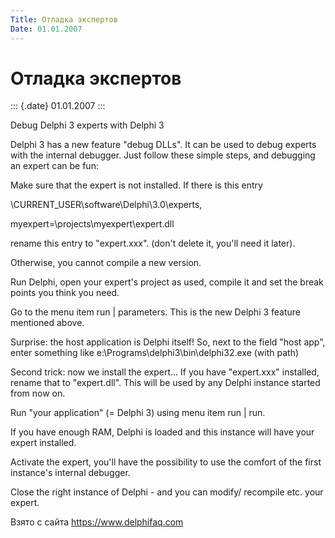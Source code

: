 ```yaml
---
Title: Отладка экспертов
Date: 01.01.2007
---
```



Отладка экспертов
=================

::: {.date}
01.01.2007
:::

Debug Delphi 3 experts with Delphi 3

Delphi 3 has a new feature \"debug DLLs\". It can be used to debug
experts with the internal debugger. Just follow these simple steps, and
debugging an expert can be fun:

Make sure that the expert is not installed. If there is this entry

\\CURRENT\_USER\\software\\Delphi\\3.0\\experts,

myexpert=\\projects\\myexpert\\expert.dll

rename this entry to \"expert.xxx\". (don\'t delete it, you\'ll need it
later).

Otherwise, you cannot compile a new version.

Run Delphi, open your expert\'s project as used, compile it and set the
break points you think you need.

Go to the menu item run \| parameters. This is the new Delphi 3 feature
mentioned above.

Surprise: the host application is Delphi itself! So, next to the field
\"host app\", enter something like
e:\\Programs\\delphi3\\bin\\delphi32.exe (with path)

Second trick: now we install the expert\... If you have \"expert.xxx\"
installed, rename that to \"expert.dll\". This will be used by any
Delphi instance started from now on.

Run \"your application\" (= Delphi 3) using menu item run \| run.

If you have enough RAM, Delphi is loaded and this instance will have
your expert installed.

Activate the expert, you\'ll have the possibility to use the comfort of
the first instance\'s internal debugger.

Close the right instance of Delphi - and you can modify/ recompile etc.
your expert.

Взято с сайта <https://www.delphifaq.com>
